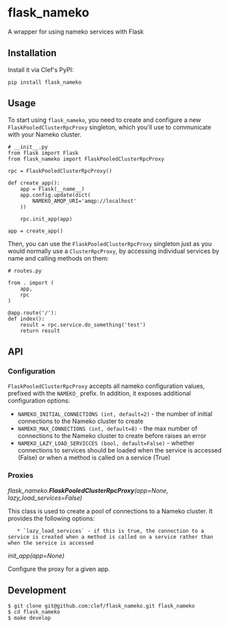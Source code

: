 # flask_nameko

A wrapper for using nameko services with Flask

## Installation

Install it via Clef's PyPI:

    pip install flask_nameko

## Usage

To start using `flask_nameko`, you need to create and configure a new `FlaskPooledClusterRpcProxy` singleton, which you'll use to communicate with your Nameko cluster.

    # __init__.py
    from flask import Flask
    from flask_nameko import FlaskPooledClusterRpcProxy

    rpc = FlaskPooledClusterRpcProxy()

    def create_app():
        app = Flask(__name__)
        app.config.update(dict(
            NAMEKO_AMQP_URI='amqp://localhost'
        ))

        rpc.init_app(app)

    app = create_app()

Then, you can use the `FlaskPooledClusterRpcProxy` singleton just as you would normally use a `ClusterRpcProxy`, by accessing individual services by name and calling methods on them:

    # routes.py

    from . import (
        app,
        rpc
    )

    @app.route('/'):
    def index():
        result = rpc.service.do_something('test')
        return result

## API

### Configuration

`FlaskPooledClusterRpcProxy` accepts all nameko configuration values, prefixed with the `NAMEKO_` prefix. In addition, it exposes additional configuration options:

* `NAMEKO_INITIAL_CONNECTIONS (int, default=2)` - the number of initial connections to the Nameko cluster to create
* `NAMEKO_MAX_CONNECTIONS (int, default=8)` - the max number of connections to the Nameko cluster to create before raises an error
* `NAMEKO_LAZY_LOAD_SERVICCES (bool, default=False)` - whether connections to services should be loaded when the service is accessed (False) or when a method is called on a service (True)

### Proxies

*flask_nameko.**FlaskPooledClusterRpcProxy**(app=None, lazy_load_services=False)*

   This class is used to create a pool of connections to a Nameko cluster. It provides the following options:
   
       * `lazy_load_services` - if this is true, the connection to a service is created when a method is called on a service rather than when the service is accessed

   *init_app(app=None)*

   Configure the proxy for a given app.

## Development

    $ git clone git@github.com:clef/flask_nameko.git flask_nameko
    $ cd flask_nameko
    $ make develop
